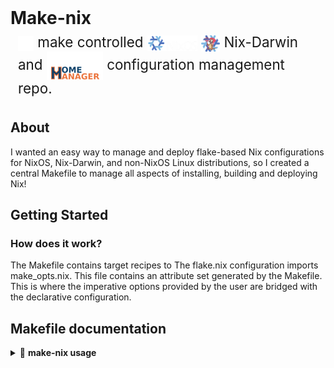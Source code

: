 <div style="display: flex; justify-content: space-between; align-items: center; flex-wrap: wrap;">
  <h1 style="margin: 0;">Make-nix</h1>
  <div style="display: flex; align-items: center; padding: 8px 12px; border-radius: 8px; font-size: 1.6em;">
    <span>
      <a href="https://www.gnu.org/software/make/" target="_blank" style="text-decoration: none;">
        <img src="assets/gnu-invert.png" alt="GNU" width="25" style="vertical-align: middle; margin: 0 0px;">
      </a>
      make controlled
      <a href="https://nixos.org/" target="_blank" style="text-decoration: none;">
        <img src="assets/nixos-invert_bottom.png" alt="NixOS" width="80" style="vertical-align: middle; margin: 0 0px;">
      </a>
      <a href="https://github.com/nix-darwin/nix-darwin" target="_blank" style="text-decoration: none;">
        <img src="assets/nix-darwin.png" alt="Nix Darwin" width="30" style="vertical-align: middle; margin: 0 0px;">
      </a>
      Nix-Darwin and
      <a href="https://github.com/nix-community/home-manager" target="_blank" style="text-decoration: none;">
        <img src="assets/home-manager_bottom.png" alt="Home Manager" width="90" style="vertical-align: middle; margin: 0 0px;">
      </a>
      configuration management repo.
    </span>
  </div>
</div>

## About
I wanted an easy way to manage and deploy flake-based Nix configurations for NixOS, 
Nix-Darwin, and non-NixOS Linux distributions, so I created a central Makefile to manage
all aspects of installing, building and deploying Nix!

## Getting Started


### How does it work?
The Makefile contains target recipes to 
The flake.nix configuration imports make_opts.nix. This file contains an attribute 
set generated by the Makefile. This is where the imperative options provided by the user 
are bridged with the declarative configuration. 

## Makefile documentation

<details>
<summary>📘 <strong>make-nix usage</strong></summary>

### **Usage**

```sh
make <help|install|home|system|all|test>
     [TGT_USER=<user>]
     [TGT_HOST=<host>]
     [TGT_TAGS=<tag1>,<tag2>,<tag3>,...]
     [TGT_SYSTEM=<system>]
     [TGT_SPEC=<spc1>,<spc2>,<spc3>,...]
     [OPTION FLAGS]
```

---

### **Make Targets**

| Target    | Description                                                       |
|-----------|-------------------------------------------------------------------|
| `help`    | View make-nix usage help.                                                     |
| `install` | Install Nix and/or Nix-Darwin.                                    |
| `home`    | Build and activate a Home-manager configuration.                  |
| `system`  | Build and activate a NixOS or Nix-Darwin system configuration.    |
| `all`     | Execute both the system and home targets in that order.           |
| `test`    | Check all flake configurations.                                   |

---

### **Configuration Parameters**

| Variable     | Description |
|--------------|-------------|
| `TGT_USER`   | User configuration (current user will be passed by default). |
| `TGT_HOST`   | System configuration host (current hostname will be passed by default). |
| `TGT_SYSTEM` | System platform to target for builds: `x86_64-linux`, `aarch64-linux`, `x86_64-darwin`, or `aarch64-darwin` (current platform will be passed by default). |
| `TGT_SPEC`   | Comma-separated list of system specialisation configurations (no spaces). |
| `TGT_TAGS`   | Customize home-manager user configuration based on tags, similar to specialisations for system configurations. |

---

### **Target Option Flags**

These are **boolean**; assigning any *truthy* value will enable them.

> **Truthy values:** `1`, `yes`, `Yes`, `YES`, `true`, `True`, `TRUE`, `on`, `On`, `ON`, `y`, `Y`

#### **Install Flags**
- `DETERMINATE=true` – Install Nix using the Determinate Systems installer.
- `NIX_DARWIN=true` – Install Nix-Darwin for macOS.
- `SINGLE_USER=true` – Install Nix for single-user mode (default installer only).
- `USE_CACHE=true` – Use the NIX_CACHE_URLS list from the make.env file as a proxy 
    cache instead of cache.nixos.org. This variable accepts a comma-separated list 
    of URLs (no spaces), in order of precidence.

#### **Configuration Flags**
- `DRY_RUN=true` – Evaluate the new configuration but don't activate it.
- `HOME_ALONE=true` – Configure options for a system running home-manager without NixOS or Nix-Darwin.
- `BOOT_SPEC=true` – Set the default boot menu option to the **first** listed specialisation.  
  _**Note:** Only supports systemd-boot configurations._

#### **Additional Flags**
- `KEEP_LOGS=true` – Don't erase logs after operations (for debugging).

---

### **Usage Examples**

```sh
# Install Nix using the default installer for single-user mode:
make install SINGLE_USER=Y

# Install Nix-Darwin using the Determinate Systems installer:
make install DETERMINATE=1 NIX_DARWIN=y

# Build and activate the home-manager config using a standalone configuration:
make home HOME_ALONE=true

# Build and activate the current system configuration:
make system

# Standalone home-manager config for user `sam` on host `xps-15`, with tags and platform:
make home user=sam host=xps-15 system=aarch64-linux HOME_ALONE=1 tags=debian,server

# Rebuild and switch system with specialisations and boot default:
make system host=workstation1 spec=wayland,x11_egpu BOOT_SPEC=1

# Rebuild and switch both system and home-manager configs:
make all

# Evaluate (but do not activate) all configurations:
make all DRY_RUN=1

# Run `nix flake check` for all configurations:
make test
```
</details>
